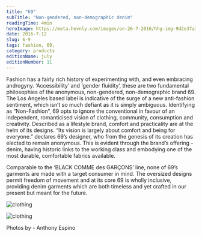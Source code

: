 ```yaml
---
title: "69"
subTitle: "Non-gendered, non-demographic denim"
readingTime: 4min
heroImage: https://meta.hevnly.com/images/on-26-7-2016/hhg-img-9d2e37a7-66ac-4a1f-9525-d5c0fdcd40fe.png
date: 2016-7-12
slug: 6-9
tags: fashion, 69,
category: products
editionName: july
editionNumber: 11
---
```


Fashion has a fairly rich history of experimenting with, and even embracing androgyny. ‘Accessibility’ and ‘gender fluidity’, these are two fundamental philosophies of the anonymous, non-gendered, non-demographic brand 69. The Los Angeles based label is indicative  of the surge of a new anti-fashion sentiment, which isn’t so much defiant as it is simply ambiguous. Identifying as “Non-Fashion”, 69 opts to ignore the conventional in favour of an independent, romanticised vision of clothing, community, consumption and creativity. Described as a lifestyle brand, comfort and practicality are at the helm of its designs. “Its vision is largely about comfort and being for everyone.” declares 69’s designer, who from the genesis of its creation has elected to remain anonymous. This is evident through the brand’s offering - denim, having historic links to the working class and embodying one of the most durable, comfortable fabrics available.

Comparable to the ‘BLACK COMME des GARÇONS’ line, none of 69’s garments are made with a target consumer in mind. The oversized designs permit freedom of movement and at its core 69 is wholly inclusive, providing denim garments which are both timeless and yet crafted in our present but meant for the future.          

![clothing](https://meta.hevnly.com/images/on-26-7-2016/hhg-img-2c1843e3-cc0a-4b2f-9a92-b37d7b5bb930.png)

![clothing](https://meta.hevnly.com/images/on-26-7-2016/hhg-img-4e5b6492-e89f-4075-81a5-23bf7f1a18b9.png)

Photos by - Anthony Espino
